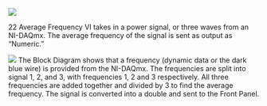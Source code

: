 ﻿


![](https://lh6.googleusercontent.com/KjmR9qWL4GejcTv6DbCduBO4rOTgL4wEaEX47Vx13iO_nvvtRbLr-pBiyEsfFeFYr0F3855UXCSNK_UiUSX_lV9Ns2RRDP0-M2rMTyR8_4ru4QIH7zMAaSyvPLgmkfvvSpVnn55A)

  22 Average Frequency VI takes in a power signal, or three waves from an NI-DAQmx. The average frequency of the signal is sent as output as “Numeric.”
  
  
![](https://lh3.googleusercontent.com/i09HlK_c0d1OiVqMMrNLgmzUtu0QIrleHamNJv_CMapSBeeXD-ALDw8UC2-uPjjY-4q7CPtsk6c5tHL60nPoO5RKv1cwe1j1pgqMrU-Ic6RPknAQ5z6fR2ceYJDZ7EPjijALWcra)
The Block Diagram shows that a frequency (dynamic data or the dark blue wire) is provided from the NI-DAQmx. The frequencies are split into signal 1, 2, and 3, with frequencies 1, 2 and 3 respectively. All three frequencies are added together and divided by 3 to find the average frequency. The signal is converted into a double and sent to the Front Panel.



